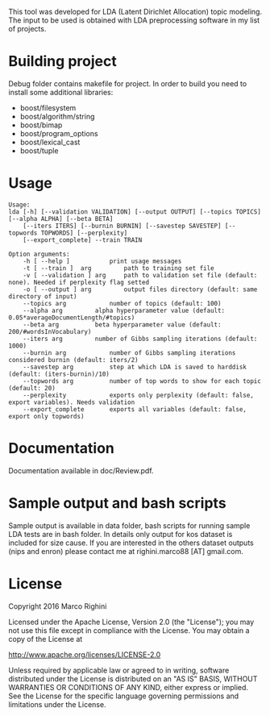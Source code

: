 This tool was developed for LDA (Latent Dirichlet Allocation) topic modeling.
The input to be used is obtained with LDA preprocessing software in my list of projects.

# Building project
Debug folder contains makefile for project. 
In order to build you need to install some additional libraries:
* boost/filesystem
* boost/algorithm/string
* boost/bimap
* boost/program_options
* boost/lexical_cast
* boost/tuple

# Usage

```
Usage:
lda [-h] [--validation VALIDATION] [--output OUTPUT] [--topics TOPICS] [--alpha ALPHA] [--beta BETA]
	[--iters ITERS] [--burnin BURNIN] [--savestep SAVESTEP] [--topwords TOPWORDS] [--perplexity]
	[--export_complete] --train TRAIN
	
Option arguments:
	-h [ --help ] 			print usage messages
	-t [ --train ]	arg 		path to training set file
	-v [ --validation ] arg 	path to validation set file (default: none). Needed if perplexity flag setted
	-o [ --output ] arg 		output files directory (default: same directory of input)
	--topics arg			number of topics (default: 100)
	--alpha arg			alpha hyperparameter value (default: 0.05*averageDocumentLength/#topics)
	--beta arg			beta hyperparameter value (default: 200/#wordsInVocabulary)
	--iters arg			number of Gibbs sampling iterations (default: 1000)
	--burnin arg			number of Gibbs sampling iterations considered burnin (default: iters/2)
	--savestep arg			step at which LDA is saved to harddisk (default: (iters-burnin)/10)
	--topwords arg			number of top words to show for each topic (default: 20)
	--perplexity			exports only perplexity (default: false, export variables). Needs validation
	--export_complete		exports all variables (default: false, export only topwords)
```

# Documentation
Documentation available in doc/Review.pdf.

# Sample output and bash scripts
Sample output is available in data folder, bash scripts for running sample LDA tests are in bash folder.
In details only output for kos dataset is included for size cause. If you are interested in the others dataset outputs (nips and enron) please contact me at righini.marco88 [AT] gmail.com. 

# License
Copyright 2016 Marco Righini

Licensed under the Apache License, Version 2.0 (the "License");
you may not use this file except in compliance with the License.
You may obtain a copy of the License at

   http://www.apache.org/licenses/LICENSE-2.0

Unless required by applicable law or agreed to in writing, software
distributed under the License is distributed on an "AS IS" BASIS,
WITHOUT WARRANTIES OR CONDITIONS OF ANY KIND, either express or implied.
See the License for the specific language governing permissions and
limitations under the License.

